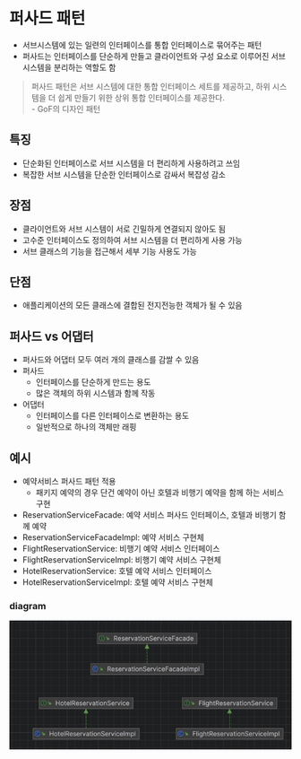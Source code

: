 # 퍼사드 패턴
- 서브시스템에 있는 일련의 인터페이스를 통합 인터페이스로 묶어주는 패턴
- 퍼사드는 인터페이스를 단순하게 만들고 클라이언트와 구성 요소로 이루어진 서브시스템을 분리하는 역할도 함

> 퍼사드 패턴은 서브 시스템에 대한 통합 인터페이스 세트를 제공하고, 하위 시스템을 더 쉽게 만들기 위한 상위 통합 인터페이스를 제공한다.
<br>- GoF의 디자인 패턴

## 특징
- 단순화된 인터페이스로 서브 시스템을 더 편리하게 사용하려고 쓰임
- 복잡한 서브 시스템을 단순한 인터페이스로 감싸서 복잡성 감소

## 장점
- 클라이언트와 서브 시스템이 서로 긴밀하게 연결되지 않아도 됨
- 고수준 인터페이스도 정의하여 서브 시스템을 더 편리하게 사용 가능
- 서브 클래스의 기능을 접근해서 세부 기능 사용도 가능

## 단점
- 애플리케이션의 모든 클래스에 결합된 전지전능한 객체가 될 수 있음

## 퍼사드 vs 어댑터
- 퍼사드와 어댑터 모두 여러 개의 클래스를 감쌀 수 있음
- 퍼사드
    - 인터페이스를 단순하게 만드는 용도
    - 많은 객체의 하위 시스템과 함께 작동
- 어댑터
    - 인터페이스를 다른 인터페이스로 변환하는 용도
    - 일반적으로 하나의 객체만 래핑


## 예시
- 예약서비스 퍼사드 패턴 적용
  - 패키지 예약의 경우 단건 예약이 아닌 호텔과 비행기 예약을 함께 하는 서비스 구현
- ReservationServiceFacade: 예약 서비스 퍼사드 인터페이스, 호텔과 비행기 함께 예약
- ReservationServiceFacadeImpl: 예약 서비스 구현체
- FlightReservationService: 비행기 예약 서비스 인터페이스
- FlightReservationServiceImpl: 비행기 예약 서비스 구현체
- HotelReservationService: 호텔 예약 서비스 인터페이스
- HotelReservationServiceImpl: 호텔 예약 서비스 구현체


### diagram
![img.png](ex-diagram.png)

